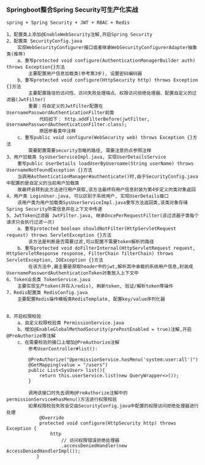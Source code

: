 ### Springboot整合Spring Security可生产化实战
    
    spring + Spring Security + JWT + RBAC + Redis

    1、配置类上添加@EnableWebSecurity注解,开启Spring Security
    2、配置类 SecurityConfig.java
        实现WebSecurityConfigurer接口或者继承WebSecurityConfigurerAdapter抽象类(推荐)
        a、重写protected void configure(AuthenticationManagerBuilder auth) throws Exception{}方法
            主要配置用户信息加载类(参考第3步), 设置密码编码器
        b、重写protected void configure(HttpSecurity http) throws Exception {}方法
            主要配置路径的访问性、访问失败处理端点、权限访问拒绝处理器、配置自定义的过滤器(JwtFilter)
            重要：将自定义的JwtFilter配置在UsernamePasswordAuthenticationFilter前面
                代码如下： http.addFilterBefore(jwtFilter, UsernamePasswordAuthenticationFilter.class);
                原因参看类中注释
        c、重写public void configure(WebSecurity web) throws Exception {}方法
            需要配置需要security忽略的路径, 需要注意的点参照注释
    3、用户加载类 SysUserServiceImpl.java, 实现UserDetailsService
        重写public UserDetails loadUserByUsername(String userName) throws UsernameNotFoundException {}方法
        当调用AuthenticationManager#authenticate()时,由于SecurityConfig.java中配置的是自定义的当前用户加载类
        故最终会转到此方法进行用户获取,该方法最终将用户信息封装为第4步定义的类对象返回
    4、用户类 LoginUser.java, 可以区别于系统用户, 实现UserDetails接口
        该用户类为用户加载类SysUserServiceImpl.java重写方法返回类,该类对象存储Spring Security所需信息并在上下文中传递
    5、JwtToken过滤器 JwtFilter.java, 继承OncePerRequestFilter(该过滤器子类每个请求只会执行过滤一次)
        a、重写protected boolean shouldNotFilter(HttpServletRequest request) throws ServletException {}方法
            该方法是判断是否需要过滤,可以配置不需要token解析的路径
        b、重写protected void doFilterInternal(HttpServletRequest request, HttpServletResponse response, FilterChain filterChain) throws ServletException, IOException {}方法
            在该方法中,最主要是获取header中的jwt,解析其中承载的系统用户信息,封装成UsernamePasswordAuthenticationToken对象放入上下文中
    6、Token业务类 TokenService.java
        主要实现生产token(并存入redis), 刷新token, 验证/解析token等操作
    7、Redis配置类 RedisConfig.java
        主要配置Redis操作模板类RedisTemplate, 配置key/value序列化器
        
     
    8、开启权限校验
        a、自定义权限校验类 PermissionService.java
        b、增加@EnableGlobalMethodSecurity(prePostEnabled = true)注解,开启@PreAuthorize等注解
        c、在需要校验的接口上增加@PreAuthorize注解
            参考UserController#list():
            
            @PreAuthorize("@permissionService.hasMenu('system:user:all')")
            @GetMapping(value = "/users")
            public List<SysUser> list(){
                return this.userService.list(new QueryWrapper<>());
            }
            
            调用该接口时先去调用@PreAuthorize注解中的permissionService#hasMenu()方法进行权限校验
            如果权限校验失败会交由SecurityConfig.java中配置的权限访问拒绝处理器进行处理
                @Override
                protected void configure(HttpSecurity http) throws Exception {
                    http
                        // 访问权限错误拒绝处理器
                        .accessDeniedHandler(new AccessDeniedHandlerImpl());
               }
